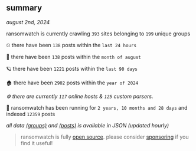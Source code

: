 
## summary
_august 2nd, 2024_

ransomwatch is currently crawling `393` sites belonging to `199` unique groups

⏲ there have been `138` posts within the `last 24 hours`

🦈 there have been `138` posts within the `month of august`

🪐 there have been `1221` posts within the `last 90 days`

🏚 there have been `2902` posts within the `year of 2024`

_⚙️ there are currently `117` online hosts & `125` custom parsers._

🦕 ransomwatch has been running for `2 years, 10 months and 28 days` and indexed `12359` posts

_all data  [(groups)](http://ransomwhat.telemetry.ltd/groups) and [(posts)](http://ransomwhat.telemetry.ltd/posts) is available in JSON (updated hourly)_

> ransomwatch is fully [open source](https://github.com/joshhighet/ransomwatch#ransomwatch--). please consider [sponsoring](https://github.com/sponsors/joshhighet) if you find it useful!

